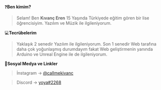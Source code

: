 ❓**Ben kimim?**
> Selam! Ben **Kıvanç Eren** 15 Yaşında Türkiyede eğitim gören bir lise öğrencisiyim. Yazılım ve Müzik ile ilgileniyorum.
  
💻**Tecrübelerim**
> Yaklaşık 2 senedir Yazılım ile ilgileniyorum. Son 1 senedir Web tarafına daha çok yoğunlaşmış durumdayım fakat Web geliştirmenin yanında Arduino ve Unreal Engine ile de ilgileniyorum.

🔗**Sosyal Medya ve Linkler**
> İnstagram -> [@callmekivanc](https://www.instagram.com/callmekivanc/)<br>

> Discord -> [yoya#2268](https://discord.com/users/1020771056157462559)
